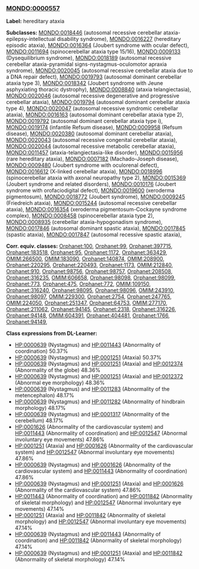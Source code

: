 
### [MONDO:0000557](http://purl.obolibrary.org/obo/MONDO_0000557)
**Label:** hereditary ataxia

**Subclasses:** [MONDO:0018446](http://purl.obolibrary.org/obo/MONDO_0018446) (autosomal recessive cerebellar ataxia-epilepsy-intellectual disability syndrome), [MONDO:0016227](http://purl.obolibrary.org/obo/MONDO_0016227) (hereditary episodic ataxia), [MONDO:0016364](http://purl.obolibrary.org/obo/MONDO_0016364) (Joubert syndrome with ocular defect), [MONDO:0011694](http://purl.obolibrary.org/obo/MONDO_0011694) (spinocerebellar ataxia type 15/16), [MONDO:0009133](http://purl.obolibrary.org/obo/MONDO_0009133) (Dysequilibrium syndrome), [MONDO:0018189](http://purl.obolibrary.org/obo/MONDO_0018189) (autosomal recessive cerebellar ataxia-pyramidal signs-nystagmus-oculomotor apraxia syndrome), [MONDO:0020045](http://purl.obolibrary.org/obo/MONDO_0020045) (autosomal recessive cerebellar ataxia due to a DNA repair defect), [MONDO:0019793](http://purl.obolibrary.org/obo/MONDO_0019793) (autosomal dominant cerebellar ataxia type 3), [MONDO:0018342](http://purl.obolibrary.org/obo/MONDO_0018342) (Joubert syndrome with Jeune asphyxiating thoracic dystrophy), [MONDO:0008840](http://purl.obolibrary.org/obo/MONDO_0008840) (ataxia telangiectasia), [MONDO:0020046](http://purl.obolibrary.org/obo/MONDO_0020046) (autosomal recessive degenerative and progressive cerebellar ataxia), [MONDO:0019794](http://purl.obolibrary.org/obo/MONDO_0019794) (autosomal dominant cerebellar ataxia type 4), [MONDO:0020047](http://purl.obolibrary.org/obo/MONDO_0020047) (autosomal recessive syndromic cerebellar ataxia), [MONDO:0016163](http://purl.obolibrary.org/obo/MONDO_0016163) (autosomal dominant cerebellar ataxia type 2), [MONDO:0019792](http://purl.obolibrary.org/obo/MONDO_0019792) (autosomal dominant cerebellar ataxia type i), [MONDO:0019174](http://purl.obolibrary.org/obo/MONDO_0019174) (infantile Refsum disease), [MONDO:0009958](http://purl.obolibrary.org/obo/MONDO_0009958) (Refsum disease), [MONDO:0020380](http://purl.obolibrary.org/obo/MONDO_0020380) (autosomal dominant cerebellar ataxia), [MONDO:0020043](http://purl.obolibrary.org/obo/MONDO_0020043) (autosomal recessive congenital cerebellar ataxia), [MONDO:0020044](http://purl.obolibrary.org/obo/MONDO_0020044) (autosomal recessive metabolic cerebellar ataxia), [MONDO:0011457](http://purl.obolibrary.org/obo/MONDO_0011457) (ataxia-telangiectasia-like disorder), [MONDO:0015956](http://purl.obolibrary.org/obo/MONDO_0015956) (rare hereditary ataxia), [MONDO:0007182](http://purl.obolibrary.org/obo/MONDO_0007182) (Machado-Joseph disease), [MONDO:0009480](http://purl.obolibrary.org/obo/MONDO_0009480) (Joubert syndrome with oculorenal defect), [MONDO:0016612](http://purl.obolibrary.org/obo/MONDO_0016612) (X-linked cerebellar ataxia), [MONDO:0018996](http://purl.obolibrary.org/obo/MONDO_0018996) (spinocerebellar ataxia with axonal neuropathy type 2), [MONDO:0015369](http://purl.obolibrary.org/obo/MONDO_0015369) (Joubert syndrome and related disorders), [MONDO:0010176](http://purl.obolibrary.org/obo/MONDO_0010176) (Joubert syndrome with orofaciodigital defect), [MONDO:0019600](http://purl.obolibrary.org/obo/MONDO_0019600) (xeroderma pigmentosum), [MONDO:0018772](http://purl.obolibrary.org/obo/MONDO_0018772) (Joubert syndrome), [MONDO:0009245](http://purl.obolibrary.org/obo/MONDO_0009245) (Friedreich ataxia), [MONDO:0015244](http://purl.obolibrary.org/obo/MONDO_0015244) (autosomal recessive cerebellar ataxia), [MONDO:0016354](http://purl.obolibrary.org/obo/MONDO_0016354) (xeroderma pigmentosum-Cockayne syndrome complex), [MONDO:0008458](http://purl.obolibrary.org/obo/MONDO_0008458) (spinocerebellar ataxia type 2), [MONDO:0008935](http://purl.obolibrary.org/obo/MONDO_0008935) (cerebellar ataxia-hypogonadism syndrome), [MONDO:0017846](http://purl.obolibrary.org/obo/MONDO_0017846) (autosomal dominant spastic ataxia), [MONDO:0017845](http://purl.obolibrary.org/obo/MONDO_0017845) (spastic ataxia), [MONDO:0017847](http://purl.obolibrary.org/obo/MONDO_0017847) (autosomal recessive spastic ataxia), 

**Corr. equiv. classes:** [Orphanet:100](http://www.orpha.net/ORDO/Orphanet_100), [Orphanet:99](http://www.orpha.net/ORDO/Orphanet_99), [Orphanet:397715](http://www.orpha.net/ORDO/Orphanet_397715), [Orphanet:183518](http://www.orpha.net/ORDO/Orphanet_183518), [Orphanet:95](http://www.orpha.net/ORDO/Orphanet_95), [Orphanet:1172](http://www.orpha.net/ORDO/Orphanet_1172), [Orphanet:363429](http://www.orpha.net/ORDO/Orphanet_363429), [OMIM:266500](http://purl.obolibrary.org/obo/OMIM_266500), [OMIM:183090](http://purl.obolibrary.org/obo/OMIM_183090), [Orphanet:140874](http://www.orpha.net/ORDO/Orphanet_140874), [OMIM:208900](http://purl.obolibrary.org/obo/OMIM_208900), [Orphanet:220295](http://www.orpha.net/ORDO/Orphanet_220295), [Orphanet:220493](http://www.orpha.net/ORDO/Orphanet_220493), [Orphanet:1173](http://www.orpha.net/ORDO/Orphanet_1173), [OMIM:212840](http://purl.obolibrary.org/obo/OMIM_212840), [Orphanet:910](http://www.orpha.net/ORDO/Orphanet_910), [Orphanet:98756](http://www.orpha.net/ORDO/Orphanet_98756), [Orphanet:98757](http://www.orpha.net/ORDO/Orphanet_98757), [Orphanet:208508](http://www.orpha.net/ORDO/Orphanet_208508), [Orphanet:316235](http://www.orpha.net/ORDO/Orphanet_316235), [OMIM:606658](http://purl.obolibrary.org/obo/OMIM_606658), [Orphanet:98098](http://www.orpha.net/ORDO/Orphanet_98098), [Orphanet:98099](http://www.orpha.net/ORDO/Orphanet_98099), [Orphanet:773](http://www.orpha.net/ORDO/Orphanet_773), [Orphanet:475](http://www.orpha.net/ORDO/Orphanet_475), [Orphanet:772](http://www.orpha.net/ORDO/Orphanet_772), [OMIM:109150](http://purl.obolibrary.org/obo/OMIM_109150), [Orphanet:316240](http://www.orpha.net/ORDO/Orphanet_316240), [Orphanet:98095](http://www.orpha.net/ORDO/Orphanet_98095), [Orphanet:98096](http://www.orpha.net/ORDO/Orphanet_98096), [OMIM:243910](http://purl.obolibrary.org/obo/OMIM_243910), [Orphanet:98097](http://www.orpha.net/ORDO/Orphanet_98097), [OMIM:229300](http://purl.obolibrary.org/obo/OMIM_229300), [Orphanet:2754](http://www.orpha.net/ORDO/Orphanet_2754), [Orphanet:247765](http://www.orpha.net/ORDO/Orphanet_247765), [OMIM:224050](http://purl.obolibrary.org/obo/OMIM_224050), [Orphanet:251347](http://www.orpha.net/ORDO/Orphanet_251347), [Orphanet:64753](http://www.orpha.net/ORDO/Orphanet_64753), [OMIM:277170](http://purl.obolibrary.org/obo/OMIM_277170), [Orphanet:211062](http://www.orpha.net/ORDO/Orphanet_211062), [Orphanet:94145](http://www.orpha.net/ORDO/Orphanet_94145), [Orphanet:2318](http://www.orpha.net/ORDO/Orphanet_2318), [Orphanet:316226](http://www.orpha.net/ORDO/Orphanet_316226), [Orphanet:94148](http://www.orpha.net/ORDO/Orphanet_94148), [OMIM:604391](http://purl.obolibrary.org/obo/OMIM_604391), [Orphanet:404481](http://www.orpha.net/ORDO/Orphanet_404481), [Orphanet:1766](http://www.orpha.net/ORDO/Orphanet_1766), [Orphanet:94149](http://www.orpha.net/ORDO/Orphanet_94149), 

**Class expressions from DL-Learner:**

- [HP:0000639](http://purl.obolibrary.org/obo/HP_0000639) (Nystagmus) and [HP:0011443](http://purl.obolibrary.org/obo/HP_0011443) (Abnormality of coordination) 50.37%
- [HP:0000639](http://purl.obolibrary.org/obo/HP_0000639) (Nystagmus) and [HP:0001251](http://purl.obolibrary.org/obo/HP_0001251) (Ataxia) 50.37%
- [HP:0000639](http://purl.obolibrary.org/obo/HP_0000639) (Nystagmus) and [HP:0001251](http://purl.obolibrary.org/obo/HP_0001251) (Ataxia) and [HP:0012374](http://purl.obolibrary.org/obo/HP_0012374) (Abnormality of the globe) 48.36%
- [HP:0000639](http://purl.obolibrary.org/obo/HP_0000639) (Nystagmus) and [HP:0001251](http://purl.obolibrary.org/obo/HP_0001251) (Ataxia) and [HP:0012372](http://purl.obolibrary.org/obo/HP_0012372) (Abnormal eye morphology) 48.36%
- [HP:0000639](http://purl.obolibrary.org/obo/HP_0000639) (Nystagmus) and [HP:0011283](http://purl.obolibrary.org/obo/HP_0011283) (Abnormality of the metencephalon) 48.17%
- [HP:0000639](http://purl.obolibrary.org/obo/HP_0000639) (Nystagmus) and [HP:0011282](http://purl.obolibrary.org/obo/HP_0011282) (Abnormality of hindbrain morphology) 48.17%
- [HP:0000639](http://purl.obolibrary.org/obo/HP_0000639) (Nystagmus) and [HP:0001317](http://purl.obolibrary.org/obo/HP_0001317) (Abnormality of the cerebellum) 48.17%
- [HP:0001626](http://purl.obolibrary.org/obo/HP_0001626) (Abnormality of the cardiovascular system) and [HP:0011443](http://purl.obolibrary.org/obo/HP_0011443) (Abnormality of coordination) and [HP:0012547](http://purl.obolibrary.org/obo/HP_0012547) (Abnormal involuntary eye movements) 47.86%
- [HP:0001251](http://purl.obolibrary.org/obo/HP_0001251) (Ataxia) and [HP:0001626](http://purl.obolibrary.org/obo/HP_0001626) (Abnormality of the cardiovascular system) and [HP:0012547](http://purl.obolibrary.org/obo/HP_0012547) (Abnormal involuntary eye movements) 47.86%
- [HP:0000639](http://purl.obolibrary.org/obo/HP_0000639) (Nystagmus) and [HP:0001626](http://purl.obolibrary.org/obo/HP_0001626) (Abnormality of the cardiovascular system) and [HP:0011443](http://purl.obolibrary.org/obo/HP_0011443) (Abnormality of coordination) 47.86%
- [HP:0000639](http://purl.obolibrary.org/obo/HP_0000639) (Nystagmus) and [HP:0001251](http://purl.obolibrary.org/obo/HP_0001251) (Ataxia) and [HP:0001626](http://purl.obolibrary.org/obo/HP_0001626) (Abnormality of the cardiovascular system) 47.86%
- [HP:0011443](http://purl.obolibrary.org/obo/HP_0011443) (Abnormality of coordination) and [HP:0011842](http://purl.obolibrary.org/obo/HP_0011842) (Abnormality of skeletal morphology) and [HP:0012547](http://purl.obolibrary.org/obo/HP_0012547) (Abnormal involuntary eye movements) 47.14%
- [HP:0001251](http://purl.obolibrary.org/obo/HP_0001251) (Ataxia) and [HP:0011842](http://purl.obolibrary.org/obo/HP_0011842) (Abnormality of skeletal morphology) and [HP:0012547](http://purl.obolibrary.org/obo/HP_0012547) (Abnormal involuntary eye movements) 47.14%
- [HP:0000639](http://purl.obolibrary.org/obo/HP_0000639) (Nystagmus) and [HP:0011443](http://purl.obolibrary.org/obo/HP_0011443) (Abnormality of coordination) and [HP:0011842](http://purl.obolibrary.org/obo/HP_0011842) (Abnormality of skeletal morphology) 47.14%
- [HP:0000639](http://purl.obolibrary.org/obo/HP_0000639) (Nystagmus) and [HP:0001251](http://purl.obolibrary.org/obo/HP_0001251) (Ataxia) and [HP:0011842](http://purl.obolibrary.org/obo/HP_0011842) (Abnormality of skeletal morphology) 47.14%


